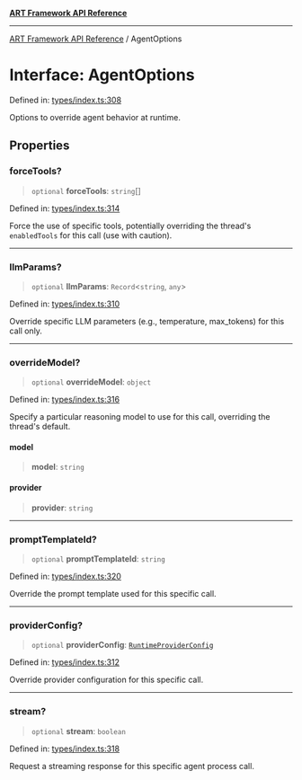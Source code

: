 [**ART Framework API Reference**](../README.md)

***

[ART Framework API Reference](../README.md) / AgentOptions

# Interface: AgentOptions

Defined in: [types/index.ts:308](https://github.com/hashangit/ART/blob/d99cb328093f6dec701b3289d82d5abbf64a3736/src/types/index.ts#L308)

Options to override agent behavior at runtime.

## Properties

### forceTools?

> `optional` **forceTools**: `string`[]

Defined in: [types/index.ts:314](https://github.com/hashangit/ART/blob/d99cb328093f6dec701b3289d82d5abbf64a3736/src/types/index.ts#L314)

Force the use of specific tools, potentially overriding the thread's `enabledTools` for this call (use with caution).

***

### llmParams?

> `optional` **llmParams**: `Record`\<`string`, `any`\>

Defined in: [types/index.ts:310](https://github.com/hashangit/ART/blob/d99cb328093f6dec701b3289d82d5abbf64a3736/src/types/index.ts#L310)

Override specific LLM parameters (e.g., temperature, max_tokens) for this call only.

***

### overrideModel?

> `optional` **overrideModel**: `object`

Defined in: [types/index.ts:316](https://github.com/hashangit/ART/blob/d99cb328093f6dec701b3289d82d5abbf64a3736/src/types/index.ts#L316)

Specify a particular reasoning model to use for this call, overriding the thread's default.

#### model

> **model**: `string`

#### provider

> **provider**: `string`

***

### promptTemplateId?

> `optional` **promptTemplateId**: `string`

Defined in: [types/index.ts:320](https://github.com/hashangit/ART/blob/d99cb328093f6dec701b3289d82d5abbf64a3736/src/types/index.ts#L320)

Override the prompt template used for this specific call.

***

### providerConfig?

> `optional` **providerConfig**: [`RuntimeProviderConfig`](RuntimeProviderConfig.md)

Defined in: [types/index.ts:312](https://github.com/hashangit/ART/blob/d99cb328093f6dec701b3289d82d5abbf64a3736/src/types/index.ts#L312)

Override provider configuration for this specific call.

***

### stream?

> `optional` **stream**: `boolean`

Defined in: [types/index.ts:318](https://github.com/hashangit/ART/blob/d99cb328093f6dec701b3289d82d5abbf64a3736/src/types/index.ts#L318)

Request a streaming response for this specific agent process call.
